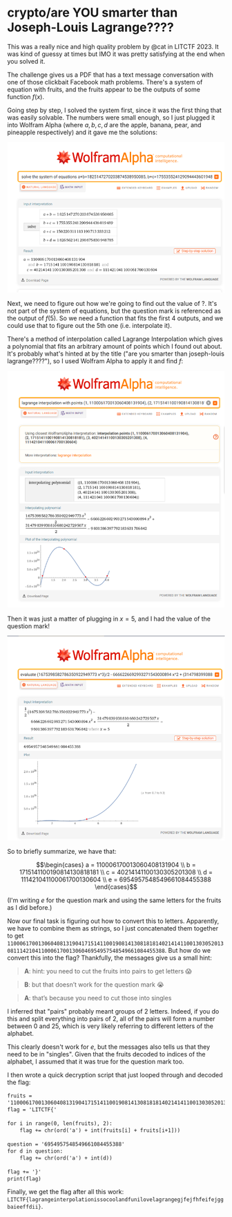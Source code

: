 # crypto/are YOU smarter than Joseph-Louis Lagrange????

This was a really nice and high quality problem by @cat in LITCTF 2023. It was kind of guessy at times but IMO it was pretty satisfying at the end when you solved it.

The challenge gives us a PDF that has a text message conversation with one of those clickbait Facebook math problems. There's a system of equation with fruits, and the fruits appear to be the outputs of some function $f(x)$.

Going step by step, I solved the system first, since it was the first thing that was easily solvable. The numbers were small enough, so I just plugged it into Wolfram Alpha (where $a, b, c, d$ are the apple, banana, pear, and pineapple respectively) and it gave me the solutions:

[![Wolfram Alpha solving the system of equations from the PDF](https://github.com/programmeruser2/ctf-solutions/blob/main/litctf/2023/lagrange/wolfram1.png?raw=true)](https://www.wolframalpha.com/input?i=solve+the+system+of+equations+a%2Bb%3D1825147270203874538950085%2C+b%2Bc%3D1755355241290944436019489%2C+a%2Bc%3D150220311113190713333212%2C+b%2Bd%3D1826562141290875830948785https://www.wolframalpha.com/input?i=solve+the+system+of+equations+a%2Bb%3D1825147270203874538950085%2C+b%2Bc%3D1755355241290944436019489%2C+a%2Bc%3D150220311113190713333212%2C+b%2Bd%3D1826562141290875830948785)


Next, we need to figure out how we're going to find out the value of ?. It's not part of the system of equations, but the question mark is referenced as the output of $f(5)$. So we need a function that fits the first 4 outputs, and we could use that to figure out the 5th one (i.e. interpolate it).

There's a method of interpolation called Lagrange Interpolation which gives a polynomial that fits an arbitrary amount of points which I found out about. It's probably what's hinted at by the title ("are you smarter than joseph-louis lagrange????"), so I used Wolfram Alpha to apply it and find $f$:

[![Wolfram Alpha doing the Lagrange interpolation](https://github.com/programmeruser2/ctf-solutions/blob/main/litctf/2023/lagrange/wolfram2.png?raw=true)](https://www.wolframalpha.com/input?i=lagrange+interpolation+with+points+%281%2C+110006170013060408131904%29%2C+%282%2C+1715141100190814130818181%29%2C+%283%2C+40214141100130305201308%29%2C+%284%2C+111421041100061700130604%29)

Then it was just a matter of plugging in $x=5$, and I had the value of the question mark!

[![Wolfram Alpha evaluating the polynomial at x=5](https://github.com/programmeruser2/ctf-solutions/blob/main/litctf/2023/lagrange/wolfram3.png?raw=true)](https://www.wolframalpha.com/input?i=evaluate+%281675398582786350922949773+x%5E3%29%2F2+-+6666226692993271543000894+x%5E2+%2B+%2831479839938810680242729507+x%29%2F2+-+9801386397792183631706842+at+x%3D5)

So to briefly summarize, we have that:
```math
\begin{cases}
a = 110006170013060408131904 \\
b = 1715141100190814130818181 \\ 
c = 40214141100130305201308 \\
d = 111421041100061700130604 \\
e = 6954957548549661084455388
\end{cases}
```
(I'm writing $e$ for the question mark and using the same letters for the fruits as I did before.)

Now our final task is figuring out how to convert this to letters. Apparently, we have to combine them as strings, so I just concatenated them together to get `1100061700130604081319041715141100190814130818181402141411001303052013081114210411000617001306046954957548549661084455388`. But how do we convert this into the flag? Thankfully, the messages give us a small hint:
> **A**: hint: you need to cut the fruits into pairs to get letters 😱

> **B**: but that doesn’t work for the question mark 😭

> **A**: that’s because you need to cut those into singles

I inferred that "pairs" probably meant groups of 2 letters. Indeed, if you do this and split everything into pairs of 2, all of the pairs will form a number between 0 and 25, which is very likely referring to different letters of the alphabet. 

This clearly doesn't work for $e$, but the messages also tells us that they need to be in "singles". Given that the fruits decoded to indices of the alphabet, I assumed that it was true for the question mark too.

I then wrote a quick decryption script that just looped through and decoded the flag:
```python3
fruits = '110006170013060408131904171514110019081413081818140214141100130305201308111421041100061700130604'
flag = 'LITCTF{'

for i in range(0, len(fruits), 2):
    flag += chr(ord('a') + int(fruits[i] + fruits[i+1]))

question = '6954957548549661084455388'
for d in question:
    flag += chr(ord('a') + int(d))

flag += '}'
print(flag)
```

Finally, we get the flag after all this work: `LITCTF{lagrangeinterpolationissocoolandfunilovelagrangegjfejfhfeifejggbaieeffdii}`.

